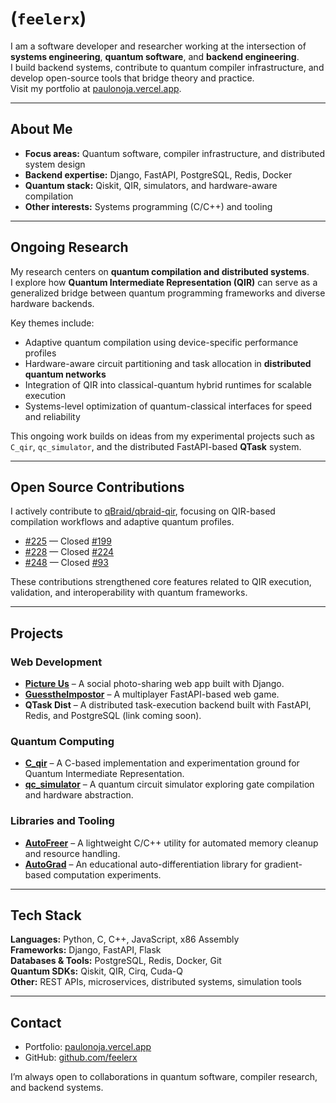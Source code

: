 # (`feelerx`)

I am a software developer and researcher working at the intersection of **systems engineering**, **quantum software**, and **backend engineering**.  
I build backend systems, contribute to quantum compiler infrastructure, and develop open-source tools that bridge theory and practice.  
Visit my portfolio at [paulonoja.vercel.app](https://paulonoja.vercel.app).

---

## About Me

- **Focus areas:** Quantum software, compiler infrastructure, and distributed system design  
- **Backend expertise:** Django, FastAPI, PostgreSQL, Redis, Docker  
- **Quantum stack:** Qiskit, QIR, simulators, and hardware-aware compilation  
- **Other interests:** Systems programming (C/C++) and tooling

---

## Ongoing Research

My research centers on **quantum compilation and distributed systems**.  
I explore how **Quantum Intermediate Representation (QIR)** can serve as a generalized bridge between quantum programming frameworks and diverse hardware backends.

Key themes include:
- Adaptive quantum compilation using device-specific performance profiles  
- Hardware-aware circuit partitioning and task allocation in **distributed quantum networks**  
- Integration of QIR into classical-quantum hybrid runtimes for scalable execution  
- Systems-level optimization of quantum-classical interfaces for speed and reliability

This ongoing work builds on ideas from my experimental projects such as `C_qir`, `qc_simulator`, and the distributed FastAPI-based **QTask** system.

---

## Open Source Contributions

I actively contribute to [qBraid/qbraid-qir](https://github.com/qBraid/qbraid-qir), focusing on QIR-based compilation workflows and adaptive quantum profiles.

- [#225](https://github.com/qBraid/qbraid-qir/pull/225) — Closed [#199](https://github.com/qBraid/qbraid-qir/issues/199)  
- [#228](https://github.com/qBraid/qbraid-qir/pull/228) — Closed [#224](https://github.com/qBraid/qbraid-qir/issues/224)  
- [#248](https://github.com/qBraid/qbraid-qir/pull/248) — Closed [#93](https://github.com/qBraid/qbraid-qir/issues/93)  

These contributions strengthened core features related to QIR execution, validation, and interoperability with quantum frameworks.

---

## Projects

### Web Development
- **[Picture Us](https://picture-us.vercel.app/)** – A social photo-sharing web app built with Django.  
- **[GuesstheImpostor](https://guesstheimpostor.vercel.app/)** – A multiplayer FastAPI-based web game.  
- **QTask Dist** – A distributed task-execution backend built with FastAPI, Redis, and PostgreSQL (link coming soon).

### Quantum Computing
- **[C_qir](https://github.com/feelerx/C_qir)** – A C-based implementation and experimentation ground for Quantum Intermediate Representation.  
- **[qc_simulator](https://github.com/feelerx/qc_simulator)** – A quantum circuit simulator exploring gate compilation and hardware abstraction.

### Libraries and Tooling
- **[AutoFreer](https://github.com/feelerx/autofreer)** – A lightweight C/C++ utility for automated memory cleanup and resource handling.  
- **[AutoGrad](https://github.com/feelerx/AutoGrad)** – An educational auto-differentiation library for gradient-based computation experiments.

---

## Tech Stack

**Languages:** Python, C, C++, JavaScript, x86 Assembly  
**Frameworks:** Django, FastAPI, Flask  
**Databases & Tools:** PostgreSQL, Redis, Docker, Git  
**Quantum SDKs:** Qiskit, QIR, Cirq, Cuda-Q  
**Other:** REST APIs, microservices, distributed systems, simulation tools

---

## Contact

- Portfolio: [paulonoja.vercel.app](https://paulonoja.vercel.app)  
- GitHub: [github.com/feelerx](https://github.com/feelerx)  

I’m always open to collaborations in quantum software, compiler research, and backend systems.

